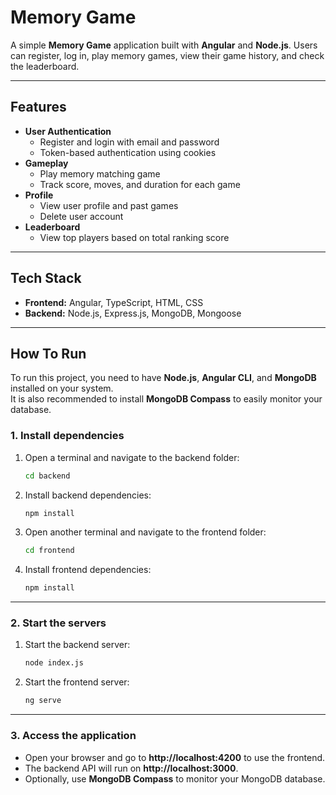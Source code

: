 # Memory Game

A simple **Memory Game** application built with **Angular** and **Node.js**. Users can register, log in, play memory games, view their game history, and check the leaderboard.  

---

## Features

- **User Authentication**
  - Register and login with email and password
  - Token-based authentication using cookies
- **Gameplay**
  - Play memory matching game
  - Track score, moves, and duration for each game
- **Profile**
  - View user profile and past games
  - Delete user account
- **Leaderboard**
  - View top players based on total ranking score
    
---

## Tech Stack

- **Frontend:** Angular, TypeScript, HTML, CSS  
- **Backend:** Node.js, Express.js, MongoDB, Mongoose
  
---

## How To Run

To run this project, you need to have **Node.js**, **Angular CLI**, and **MongoDB** installed on your system.  
It is also recommended to install **MongoDB Compass** to easily monitor your database.

### 1. Install dependencies

1. Open a terminal and navigate to the backend folder:

    ```bash
    cd backend
    ```

2. Install backend dependencies:

    ```bash
    npm install
    ```

3. Open another terminal and navigate to the frontend folder:

    ```bash
    cd frontend
    ```

4. Install frontend dependencies:

    ```bash
    npm install
    ```

---

### 2. Start the servers

1. Start the backend server:

    ```bash
    node index.js
    ```

2. Start the frontend server:

    ```bash
    ng serve
    ```

---

### 3. Access the application

- Open your browser and go to **http://localhost:4200** to use the frontend.  
- The backend API will run on **http://localhost:3000**.  
- Optionally, use **MongoDB Compass** to monitor your MongoDB database.
